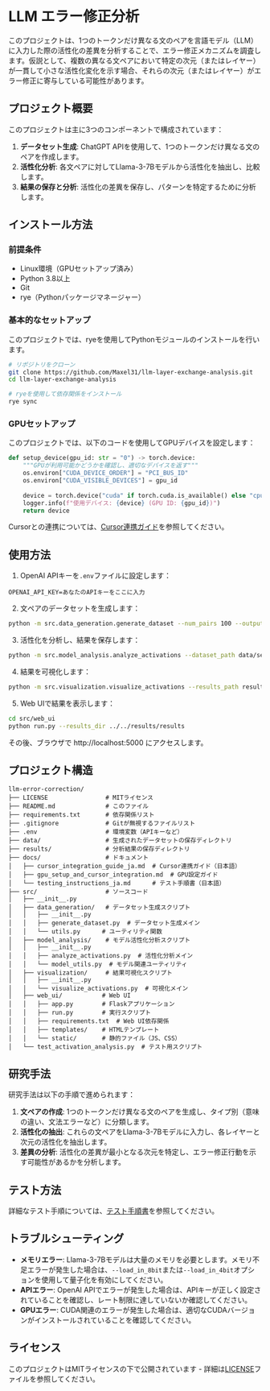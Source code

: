 # LLM エラー修正分析

このプロジェクトは、1つのトークンだけ異なる文のペアを言語モデル（LLM）に入力した際の活性化の差異を分析することで、エラー修正メカニズムを調査します。仮説として、複数の異なる文ペアにおいて特定の次元（またはレイヤー）が一貫して小さな活性化変化を示す場合、それらの次元（またはレイヤー）がエラー修正に寄与している可能性があります。

## プロジェクト概要

このプロジェクトは主に3つのコンポーネントで構成されています：

1. **データセット生成**: ChatGPT APIを使用して、1つのトークンだけ異なる文のペアを作成します。
2. **活性化分析**: 各文ペアに対してLlama-3-7Bモデルから活性化を抽出し、比較します。
3. **結果の保存と分析**: 活性化の差異を保存し、パターンを特定するために分析します。

## インストール方法

### 前提条件

- Linux環境（GPUセットアップ済み）
- Python 3.8以上
- Git
- rye（Pythonパッケージマネージャー）

### 基本的なセットアップ

このプロジェクトでは、ryeを使用してPythonモジュールのインストールを行います。

```bash
# リポジトリをクローン
git clone https://github.com/Maxel31/llm-layer-exchange-analysis.git
cd llm-layer-exchange-analysis

# ryeを使用して依存関係をインストール
rye sync
```

### GPUセットアップ

このプロジェクトでは、以下のコードを使用してGPUデバイスを設定します：

```python
def setup_device(gpu_id: str = "0") -> torch.device:
    """GPUが利用可能かどうかを確認し、適切なデバイスを返す"""
    os.environ["CUDA_DEVICE_ORDER"] = "PCI_BUS_ID"
    os.environ["CUDA_VISIBLE_DEVICES"] = gpu_id
    
    device = torch.device("cuda" if torch.cuda.is_available() else "cpu")
    logger.info(f"使用デバイス: {device} (GPU ID: {gpu_id})")
    return device
```

Cursorとの連携については、[Cursor連携ガイド](docs/cursor_integration_guide_ja.md)を参照してください。

## 使用方法

1. OpenAI APIキーを`.env`ファイルに設定します：
```
OPENAI_API_KEY=あなたのAPIキーをここに入力
```

2. 文ペアのデータセットを生成します：
```bash
python -m src.data_generation.generate_dataset --num_pairs 100 --output_dir data
```

3. 活性化を分析し、結果を保存します：
```bash
python -m src.model_analysis.analyze_activations --dataset_path data/sentence_pairs_YYYYMMDD_HHMMSS.json --output_dir results
```

4. 結果を可視化します：
```bash
python -m src.visualization.visualize_activations --results_path results/activation_results_YYYYMMDD_HHMMSS.json
```

5. Web UIで結果を表示します：
```bash
cd src/web_ui
python run.py --results_dir ../../results/results
```
その後、ブラウザで http://localhost:5000 にアクセスします。

## プロジェクト構造

```
llm-error-correction/
├── LICENSE                # MITライセンス
├── README.md              # このファイル
├── requirements.txt       # 依存関係リスト
├── .gitignore             # Gitが無視するファイルリスト
├── .env                   # 環境変数（APIキーなど）
├── data/                  # 生成されたデータセットの保存ディレクトリ
├── results/               # 分析結果の保存ディレクトリ
├── docs/                  # ドキュメント
│   ├── cursor_integration_guide_ja.md  # Cursor連携ガイド（日本語）
│   ├── gpu_setup_and_cursor_integration.md  # GPU設定ガイド
│   └── testing_instructions_ja.md      # テスト手順書（日本語）
├── src/                   # ソースコード
│   ├── __init__.py
│   ├── data_generation/   # データセット生成スクリプト
│   │   ├── __init__.py
│   │   ├── generate_dataset.py  # データセット生成メイン
│   │   └── utils.py      # ユーティリティ関数
│   ├── model_analysis/    # モデル活性化分析スクリプト
│   │   ├── __init__.py
│   │   ├── analyze_activations.py  # 活性化分析メイン
│   │   └── model_utils.py  # モデル関連ユーティリティ
│   ├── visualization/     # 結果可視化スクリプト
│   │   ├── __init__.py
│   │   └── visualize_activations.py  # 可視化メイン
│   ├── web_ui/           # Web UI
│   │   ├── app.py        # Flaskアプリケーション
│   │   ├── run.py        # 実行スクリプト
│   │   ├── requirements.txt  # Web UI依存関係
│   │   ├── templates/    # HTMLテンプレート
│   │   └── static/       # 静的ファイル（JS、CSS）
│   └── test_activation_analysis.py  # テスト用スクリプト
```

## 研究手法

研究手法は以下の手順で進められます：

1. **文ペアの作成**: 1つのトークンだけ異なる文のペアを生成し、タイプ別（意味の違い、文法エラーなど）に分類します。
2. **活性化の抽出**: これらの文ペアをLlama-3-7Bモデルに入力し、各レイヤーと次元の活性化を抽出します。
3. **差異の分析**: 活性化の差異が最小となる次元を特定し、エラー修正行動を示す可能性があるかを分析します。

## テスト方法

詳細なテスト手順については、[テスト手順書](docs/testing_instructions_ja.md)を参照してください。

## トラブルシューティング

- **メモリエラー**: Llama-3-7Bモデルは大量のメモリを必要とします。メモリ不足エラーが発生した場合は、`--load_in_8bit`または`--load_in_4bit`オプションを使用して量子化を有効にしてください。
- **APIエラー**: OpenAI APIでエラーが発生した場合は、APIキーが正しく設定されていることを確認し、レート制限に達していないか確認してください。
- **GPUエラー**: CUDA関連のエラーが発生した場合は、適切なCUDAバージョンがインストールされていることを確認してください。

## ライセンス

このプロジェクトはMITライセンスの下で公開されています - 詳細は[LICENSE](LICENSE)ファイルを参照してください。
